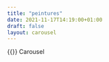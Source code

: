 ```yaml
---
title: "peintures"
date: 2021-11-17T14:19:00+01:00
draft: false
layout: carousel
---
```

{{<brand>}} Carousel